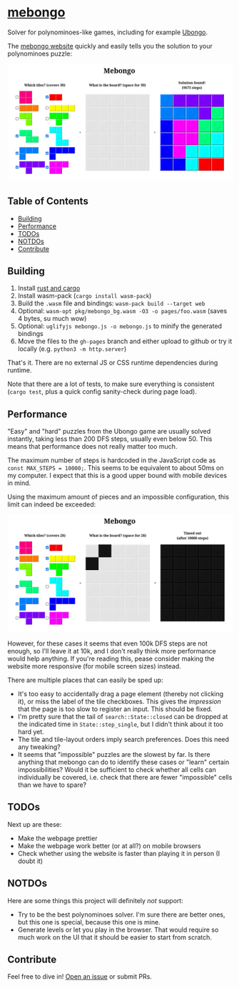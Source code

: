 # [mebongo](https://benwiederhake.github.io/mebongo/)

Solver for polynominoes-like games, including for example [Ubongo](https://boardgamegeek.com/boardgame/16986/ubongo).

The [mebongo website](https://benwiederhake.github.io/mebongo/) quickly and easily tells you the solution to your polynominoes puzzle:

[![Screenshot of the Mebongo website, where a full 5×6 board is filled with polynominoes.](screenshots/01.png)](https://benwiederhake.github.io/mebongo/)

## Table of Contents

- [Building](#building)
- [Performance](#performance)
- [TODOs](#todos)
- [NOTDOs](#notdos)
- [Contribute](#contribute)

## Building

1. Install [rust and cargo](https://rustup.rs/)
2. Install wasm-pack (`cargo install wasm-pack`)
3. Build the `.wasm` file and bindings: `wasm-pack build --target web`
4. Optional: `wasm-opt pkg/mebongo_bg.wasm -O3 -o pages/foo.wasm` (saves 4 bytes, su much wow)
5. Optional: `uglifyjs mebongo.js -o mebongo.js` to minify the generated bindings
6. Move the files to the `gh-pages` branch and either upload to github or try it locally (e.g. `python3 -m http.server`)

That's it. There are no external JS or CSS runtime dependencies during runtime.

Note that there are a lot of tests, to make sure everything is consistent (`cargo test`, plus a quick config sanity-check during page load).

## Performance

"Easy" and "hard" puzzles from the Ubongo game are usually solved instantly, taking less than 200 DFS steps, usually even below 50.
This means that performance does not really matter too much.

The maximum number of steps is hardcoded in the JavaScript code as
`const MAX_STEPS = 10000;`. This seems to be equivalent to about 50ms on my computer.
I expect that this is a good upper bound with mobile devices in mind.

Using the maximum amount of pieces and an impossible configuration, this limit can indeed be exceeded:

[![Screenshot of a nearly-full 5×6 board, with one cell seemingly pinched-off, therefore impossible to fill.](screenshots/02.png)](https://benwiederhake.github.io/mebongo/)

However, for these cases it seems that even 100k DFS steps are not enough, so
I'll leave it at 10k, and I don't really think more performance would help
anything. If you're reading this, pease consider making the website more responsive (for mobile screen sizes) instead.

There are multiple places that can easily be sped up:
- It's too easy to accidentally drag a page element (thereby not clicking it), or miss the label of the tile checkboxes. This gives the *impression* that the page is too slow to register an input. This should be fixed.
- I'm pretty sure that the tail of `search::State::closed` can be dropped at the indicated time in `State::step_single`, but I didn't think about it too hard yet.
- The tile and tile-layout orders imply search preferences. Does this need any tweaking?
- It seems that "impossible" puzzles are the slowest by far. Is there anything that mebongo can do to identify these cases or "learn" certain impossibilities? Would it be sufficient to check whether all cells can individually be covered, i.e. check that there are fewer "impossible" cells than we have to spare?

## TODOs

Next up are these:
* Make the webpage prettier
* Make the webpage work better (or at all?) on mobile browsers
* Check whether using the website is faster than playing it in person (I doubt it)

## NOTDOs

Here are some things this project will definitely *not* support:
* Try to be the best polynominoes solver. I'm sure there are better ones, but this one is special, because this one is mine.
* Generate levels or let you play in the browser. That would require so much work on the UI that it should be easier to start from scratch.

## Contribute

Feel free to dive in! [Open an issue](https://github.com/BenWiederhake/mebongo/issues/new) or submit PRs.
